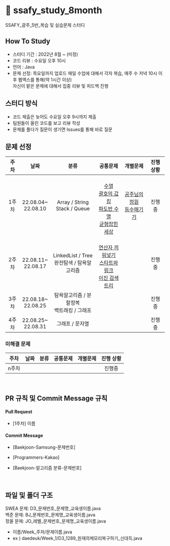 # 🌈 ssafy_study_8month
SSAFY_광주_5반_복습 및 실습문제 스터디

## How To Study
- 스터디 기간 : 2022년 8월 ~ (미정)
- 코드 리뷰 : 수요일 오후 10시
- 언어 : Java
- 문제 선정: 목요일까지 업로드
매일 수업에 대해서 각자 복습, 매주 수 저녁 10시 이후 웹액스를 통해(약 1시간 이상)</br>자신이 맡은 문제에 대해서 집중 리뷰 및 피드백 진행

## 스터디 방식
- 코드 제출은 늦어도 수요일 오후 9시까지 제출
- 팀원들이 올린 코드를 보고 리뷰 작성
- 문제를 풀다가 질문이 생기면 Issues를 통해 바로 질문 </br>
## 문제 선정
|**주차**|**날짜**|**분류**|**공통문제**|**개별문제**|**진행 상황**
|:----:|:-----:|:-----:|:-----:|:-----:|:-----:|
| 1주차 | 22.08.04~</br>22.08.10 | Array / String </br> Stack / Queue |</br> [수열](https://www.acmicpc.net/problem/2559) </br> [괄호의 값](https://www.acmicpc.net/problem/2504)</br>[킹](https://www.acmicpc.net/problem/1063)</br>[파도반 수열](https://www.acmicpc.net/problem/9461)</br>[균형잡힌 세상](https://www.acmicpc.net/problem/4949)</br>| </br>[공주님의 정원](https://www.acmicpc.net/problem/2457) </br> [등수매기기](https://www.acmicpc.net/problem/2012) </br></br>| 진행중|
| 2주차 | 22.08.11~</br>22.08.17 | LinkedList / Tree  </br> 완전탐색 / 탐욕알고리즘 | </br>[연산자 끼워넣기](https://www.acmicpc.net/problem/14888) </br>[스타트와 링크](https://www.acmicpc.net/problem/14889)</br>[이진 검색 트리](https://www.acmicpc.net/problem/5639) |  | 진행중|
| 3주차 | 22.08.18~</br>22.08.25 | 탐욕알고리즘 / 분할정복 </br> 백트래킹 / 그래프 |  |  | 진행중|
| 4주차 | 22.08.25~</br>22.08.31 | 그래프 / 문자열 |  |  | 진행중|

### 미해결 문제
|**주차**|**날짜**|**분류**|**공통문제**|**개별문제**|**진행 상황**
|:----:|:-----:|:-----:|:-----:|:-----:|:-----:|
| n주차 | |  |  |  | 진행중|
<br/>


## PR 규칙 및 Commit Message 규칙

#### Pull Request

- [1주차] 이름

#### Commit Message

- [Baekjoon-Samsung-문제번호] 

- [Programmers-Kakao] 

- [Baekjoon-알고리즘 분류-문제번호]


<br/>

## 파일 및 폴더 구조

SWEA 문제: D3_문제번호_문제명_교육생이름.java</br>
백준 문제: BJ_문제번호_문제명_교육생이름.java</br>
정올 문제: JO_레벨_문제번호_문제명_교육생이름.java</br>

- 이름/Week_주차/문제이름.java
- ex ) daedeuk/Week_1/D3_1289_원재의메모리복구하기_신대득.java
